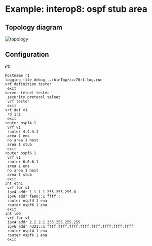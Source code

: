 # Example: interop8: ospf stub area

## **Topology diagram**

![topology](/img/intop8-ospf05.tst.png)

## **Configuration**

**r1:**
```
hostname r1
logging file debug ../binTmp/zzz76r1-log.run
vrf definition tester
 exit
server telnet tester
 security protocol telnet
 vrf tester
 exit
vrf def v1
 rd 1:1
 exit
router ospf4 1
 vrf v1
 router 4.4.4.1
 area 1 ena
 no area 1 host
 area 1 stub
 exit
router ospf6 1
 vrf v1
 router 6.6.6.1
 area 1 ena
 no area 1 host
 area 1 stub
 exit
int eth1
 vrf for v1
 ipv4 addr 1.1.1.1 255.255.255.0
 ipv6 addr fe80::1 ffff::
 router ospf4 1 ena
 router ospf6 1 ena
 exit
int lo0
 vrf for v1
 ipv4 addr 2.2.2.1 255.255.255.255
 ipv6 addr 4321::1 ffff:ffff:ffff:ffff:ffff:ffff:ffff:ffff
 router ospf4 1 ena
 router ospf6 1 ena
 exit
```
